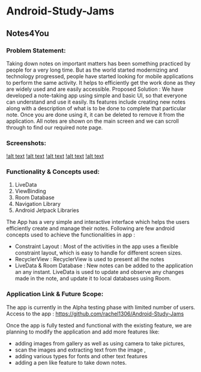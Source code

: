 # Android-Study-Jams
## Notes4You

### **Problem Statement:**
Taking down notes on important matters has been something practiced by people for a very long time. But as the world started modernizing and technology progressed, people have started looking for mobile applications to perform the same activity. It helps to efficiently get the work done as they are widely used and are easily accessible.
Proposed Solution :
We have developed a note-taking app using simple and basic UI, so that everyone can understand and use it easily. Its features include creating new notes along with a description of what is to be done to complete that particular note. Once you are done using it, it can be deleted to remove it from the application. All notes are shown on the main screen and we can scroll through to find our required note page.

### **Screenshots:**
[!alt text](https://raw.githubusercontent.com/rachel1306/Android-Study-Jams/master/Screenshots/main_screen.png)
[!alt text](https://raw.githubusercontent.com/rachel1306/Android-Study-Jams/master/Screenshots/add_screen.png)
[!alt text](https://raw.githubusercontent.com/rachel1306/Android-Study-Jams/master/Screenshots/main_screen_after_addition.png)
[!alt text](https://raw.githubusercontent.com/rachel1306/Android-Study-Jams/master/Screenshots/edit_screen.png)
[!alt text](https://raw.githubusercontent.com/rachel1306/Android-Study-Jams/master/Screenshots/main_screen_on_deletion.png)

### **Functionality & Concepts used:**
1.	LiveData 
2.	ViewBinding 
3.	Room Database 
4.	Navigation Library 
5.	Android Jetpack Libraries 

The App has a very simple and interactive interface which helps the users efficiently create and manage their notes. Following are few android concepts used to achieve the functionalities in app :
*	Constraint Layout : Most of the activities in the app uses a flexible constraint layout, which is easy to handle for different screen sizes.
*	RecyclerView : RecyclerView is used to present all the notes
*	LiveData & Room Database : New notes can be added to the application an any instant. LiveData is used to update and observe any changes made in the note, and update it to local databases using Room. 

### **Application Link & Future Scope:**
The app is currently in the Alpha testing phase with limited number of users. Access to the app : https://github.com/rachel1306/Android-Study-Jams

Once the app is fully tested and functional  with the existing feature, we are planning to modify the application and add more features like: 
 
*	adding images from gallery as well as using camera to take pictures, 
*	scan the images and extracting text from the image , 
*	adding various types for fonts and other text features 
*	adding a pen like feature to take down notes.
